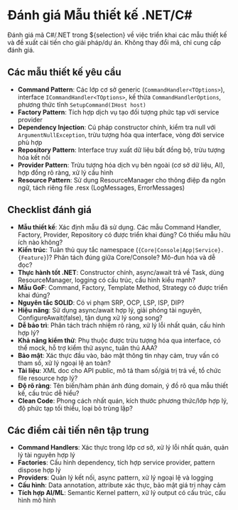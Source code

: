 # Đánh giá Mẫu thiết kế .NET/C#

Đánh giá mã C#/.NET trong ${selection} về việc triển khai các mẫu thiết kế và đề xuất cải tiến cho giải pháp/dự án. Không thay đổi mã, chỉ cung cấp đánh giá.

## Các mẫu thiết kế yêu cầu

- **Command Pattern**: Các lớp cơ sở generic (`CommandHandler<TOptions>`), interface `ICommandHandler<TOptions>`, kế thừa `CommandHandlerOptions`, phương thức tĩnh `SetupCommand(IHost host)`
- **Factory Pattern**: Tích hợp dịch vụ tạo đối tượng phức tạp với service provider
- **Dependency Injection**: Cú pháp constructor chính, kiểm tra null với `ArgumentNullException`, trừu tượng hóa qua interface, vòng đời service phù hợp
- **Repository Pattern**: Interface truy xuất dữ liệu bất đồng bộ, trừu tượng hóa kết nối
- **Provider Pattern**: Trừu tượng hóa dịch vụ bên ngoài (cơ sở dữ liệu, AI), hợp đồng rõ ràng, xử lý cấu hình
- **Resource Pattern**: Sử dụng ResourceManager cho thông điệp đa ngôn ngữ, tách riêng file .resx (LogMessages, ErrorMessages)

## Checklist đánh giá

- **Mẫu thiết kế**: Xác định mẫu đã sử dụng. Các mẫu Command Handler, Factory, Provider, Repository có được triển khai đúng? Có thiếu mẫu hữu ích nào không?
- **Kiến trúc**: Tuân thủ quy tắc namespace (`{Core|Console|App|Service}.{Feature}`)? Phân tách đúng giữa Core/Console? Mô-đun hóa và dễ đọc?
- **Thực hành tốt .NET**: Constructor chính, async/await trả về Task, dùng ResourceManager, logging có cấu trúc, cấu hình kiểu mạnh?
- **Mẫu GoF**: Command, Factory, Template Method, Strategy có được triển khai đúng?
- **Nguyên tắc SOLID**: Có vi phạm SRP, OCP, LSP, ISP, DIP?
- **Hiệu năng**: Sử dụng async/await hợp lý, giải phóng tài nguyên, ConfigureAwait(false), tận dụng xử lý song song?
- **Dễ bảo trì**: Phân tách trách nhiệm rõ ràng, xử lý lỗi nhất quán, cấu hình hợp lý?
- **Khả năng kiểm thử**: Phụ thuộc được trừu tượng hóa qua interface, có thể mock, hỗ trợ kiểm thử async, tuân thủ AAA?
- **Bảo mật**: Xác thực đầu vào, bảo mật thông tin nhạy cảm, truy vấn có tham số, xử lý ngoại lệ an toàn?
- **Tài liệu**: XML doc cho API public, mô tả tham số/giá trị trả về, tổ chức file resource hợp lý?
- **Độ rõ ràng**: Tên biến/hàm phản ánh đúng domain, ý đồ rõ qua mẫu thiết kế, cấu trúc dễ hiểu?
- **Clean Code**: Phong cách nhất quán, kích thước phương thức/lớp hợp lý, độ phức tạp tối thiểu, loại bỏ trùng lặp?

## Các điểm cải tiến nên tập trung

- **Command Handlers**: Xác thực trong lớp cơ sở, xử lý lỗi nhất quán, quản lý tài nguyên hợp lý
- **Factories**: Cấu hình dependency, tích hợp service provider, pattern dispose hợp lý
- **Providers**: Quản lý kết nối, async pattern, xử lý ngoại lệ và logging
- **Cấu hình**: Data annotation, attribute xác thực, bảo mật giá trị nhạy cảm
- **Tích hợp AI/ML**: Semantic Kernel pattern, xử lý output có cấu trúc, cấu hình mô hình
